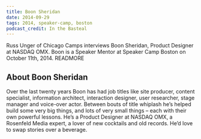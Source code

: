 ```yaml
---
title: Boon Sheridan
date: 2014-09-29
tags: 2014, speaker-camp, boston
podcast_credit: In the Basteal
---
```


Russ Unger of Chicago Camps interviews Boon Sheridan, Product Designer at NASDAQ OMX. Boon is a Speaker Mentor at Speaker Camp Boston on October 11th, 2014. READMORE

## About Boon Sheridan

Over the last twenty years Boon has had job titles like site producer, content specialist, information architect, interaction designer, user researcher, stage manager and voice-over actor. Between bouts of title whiplash he&#8217;s helped build some very big things, and lots of very small things &#8211; each with their own powerful lessons. He&#8217;s a Product Designer at NASDAQ OMX, a Rosenfeld Media expert, a lover of new cocktails and old records. He&#8217;d love to swap stories over a beverage.
